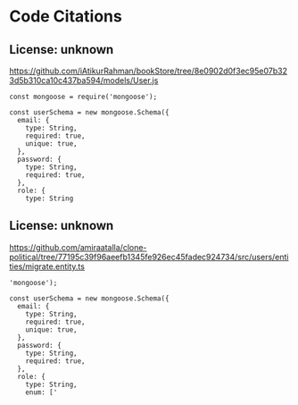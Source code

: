 # Code Citations

## License: unknown
https://github.com/iAtikurRahman/bookStore/tree/8e0902d0f3ec95e07b323d5b310ca10c437ba594/models/User.js

```
const mongoose = require('mongoose');

const userSchema = new mongoose.Schema({
  email: {
    type: String,
    required: true,
    unique: true,
  },
  password: {
    type: String,
    required: true,
  },
  role: {
    type: String
```


## License: unknown
https://github.com/amiraatalla/clone-political/tree/77195c39f96aeefb1345fe926ec45fadec924734/src/users/entities/migrate.entity.ts

```
'mongoose');

const userSchema = new mongoose.Schema({
  email: {
    type: String,
    required: true,
    unique: true,
  },
  password: {
    type: String,
    required: true,
  },
  role: {
    type: String,
    enum: ['
```

